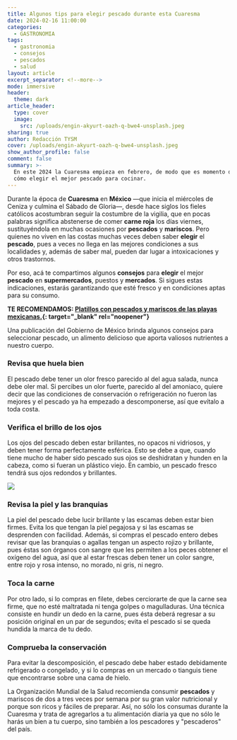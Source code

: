 ```yaml
---
title: Algunos tips para elegir pescado durante esta Cuaresma
date: 2024-02-16 11:00:00
categories:
  - GASTRONOMIA
tags:
  - gastronomia
  - consejos
  - pescados
  - salud
layout: article
excerpt_separator: <!--more-->
mode: immersive
header:
  theme: dark
article_header:
  type: cover
  image:
    src: /uploads/engin-akyurt-oazh-q-bwe4-unsplash.jpeg
sharing: true
author: Redacción TYSM
cover: /uploads/engin-akyurt-oazh-q-bwe4-unsplash.jpeg
show_author_profile: false
comment: false
summary: >-
  En este 2024 la Cuaresma empieza en febrero, de modo que es momento de saber
  cómo elegir el mejor pescado para cocinar.
---
```

Durante la época de **Cuaresma** en **México** —que inicia el miércoles de Ceniza y culmina el Sábado de Gloria—, desde hace siglos los fieles católicos acostumbran seguir la costumbre de la vigilia, que en pocas palabras significa abstenerse de comer **carne roja** los días viernes, sustituyéndola en muchas ocasiones por **pescados** y **mariscos**. Pero quienes no viven en las costas muchas veces deben saber **elegir** el **pescado**, pues a veces no llega en las mejores condiciones a sus localidades y, además de saber mal, pueden dar lugar a intoxicaciones y otros trastornos.

Por eso, acá te compartimos algunos **consejos** para **elegir** el mejor **pescado** en **supermercados**, puestos y **mercados**. Si sigues estas indicaciones, estarás garantizando que esté fresco y en condiciones aptas para su consumo.

**TE RECOMENDAMOS: [Platillos con pescados y mariscos de las playas mexicanas.](https://blog.tonoysumariachi.com/gastronomia/2023/03/28/platillos-con-pescados-y-mariscos-tipicos-de-las-playas-mexicanas.html){: target="_blank" rel="noopener"}**

Una publicación del Gobierno de México brinda algunos consejos para seleccionar pescado, un alimento delicioso que aporta valiosos nutrientes a nuestro cuerpo.

### Revisa que huela bien

El pescado debe tener un olor fresco parecido al del agua salada, nunca debe oler mal. Si percibes un olor fuerte, parecido al del amoniaco, quiere decir que las condiciones de conservación o refrigeración no fueron las mejores y el pescado ya ha empezado a descomponerse, así que evítalo a toda costa.

### Verifica el brillo de los ojos

Los ojos del pescado deben estar brillantes, no opacos ni vidriosos, y deben tener forma perfectamente esférica. Esto se debe a que, cuando tiene mucho de haber sido pescado sus ojos se deshidratan y hunden en la cabeza, como si fueran un plástico viejo. En cambio, un pescado fresco tendrá sus ojos redondos y brillantes.&nbsp;

![](https://upload.wikimedia.org/wikipedia/commons/thumb/1/13/Pescados_Mercado_Central.JPG/1024px-Pescados_Mercado_Central.JPG)

### Revisa la piel y las branquias

La piel del pescado debe lucir brillante y las escamas deben estar bien firmes. Evita los que tengan la piel pegajosa y si las escamas se desprenden con facilidad. Además, si compras el pescado entero debes revisar que las branquias o agallas tengan un aspecto rojizo y brillante, pues éstas son órganos con sangre que les permiten a los peces obtener el oxígeno del agua, así que al estar frescas deben tener un color sangre, entre rojo y rosa intenso, no morado, ni gris, ni negro.

### Toca la carne

Por otro lado, si lo compras en filete, debes cerciorarte de que la carne sea firme, que no esté maltratada ni tenga golpes o magulladuras. Una técnica consiste en hundir un dedo en la carne, pues ésta deberá regresar a su posición original en un par de segundos; evita el pescado si se queda hundida la marca de tu dedo.&nbsp;

### Comprueba la conservación

Para evitar la descomposición, el pescado debe haber estado debidamente refrigerado o congelado, y si lo compras en un mercado o tianguis tiene que encontrarse sobre una cama de hielo.

La Organización Mundial de la Salud recomienda consumir **pescados** y mariscos de dos a tres veces por semana por su gran valor nutricional y porque son ricos y fáciles de preparar. Así, no sólo los consumas durante la Cuaresma y trata de agregarlos a tu alimentación diaria ya que no sólo le harás un bien a tu cuerpo, sino también a los pescadores y "pescaderos" del país.